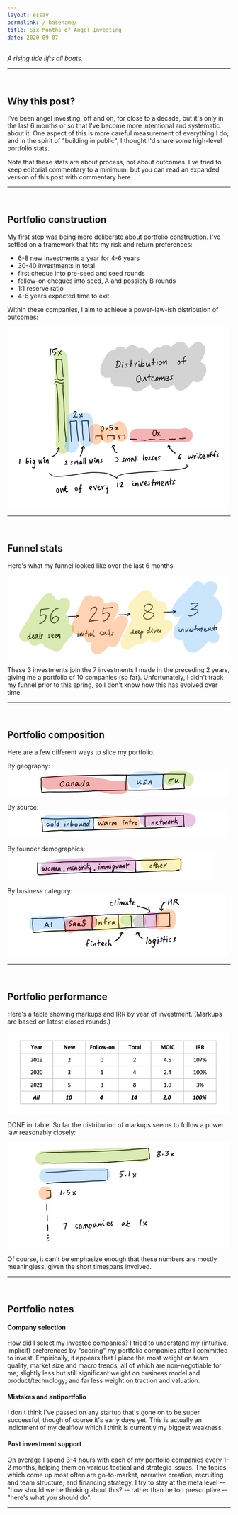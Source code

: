 ```yaml
---
layout: essay
permalink: /:basename/
title: Six Months of Angel Investing
date: 2020-09-07
---
```


*A rising tide lifts all boats.*

----

<br/>


## Why this post?

I've been angel investing, off and on, for close to a decade, but it's only in the last 6 months or so that I've become more intentional and systematic about it.  One aspect of this is more careful measurement of everything I do; and in the spirit of "building in public", I thought I'd share some high-level portfolio stats.  

Note that these stats are about process, not about outcomes.  I've tried to keep editorial commentary to a minimum; but you can read an expanded version of this post with commentary here.  

----
<br/>

## Portfolio construction

My first step was being more deliberate about portfolio construction.  I've settled on a framework that fits my risk and return preferences:

- 6-8 new investments a year for 4-6 years
- 30-40 investments in total
- first cheque into pre-seed and seed rounds
- follow-on cheques into seed, A and possibly B rounds
- 1:1 reserve ratio
- 4-6 years expected time to exit

Within these companies, I aim to achieve a power-law-ish distribution of outcomes: 

<img src="/assets/img/power-law-outcomes.jpg" class="image2">

----
<br/>



## Funnel stats

Here's what my funnel looked like over the last 6 months:

<img src="/assets/img/funnel-stats.jpeg" class="image2">

These 3 investments join the 7 investments I made in the preceding 2 years, giving me a portfolio of 10 companies (so far).  Unfortunately, I didn't track my funnel prior to this spring, so I don't know how this has evolved over time. 

----
<br/>



## Portfolio composition

Here are a few different ways to slice my portfolio.

By geography:
<img src="/assets/img/slice-geography.jpg" class="image3">

By source:
<img src="/assets/img/slice-channel.jpg" class="image3">

By founder demographics:
<img src="/assets/img/slice-founders.jpg" class="image3">

By business category:
<img src="/assets/img/slice-category.jpg" class="image3">

----
<br/>



## Portfolio performance

Here's a table showing markups and IRR by year of investment.  (Markups are based on latest closed rounds.)

<img src="/assets/img/irr-table.png" class="image">

DONE irr table.  So far the distribution of markups seems to follow a power law reasonably closely:

<img src="/assets/img/portfolio-markups.jpg" class="image">

Of course, it can't be emphasize enough that these numbers are mostly meaningless, given the short timespans involved.


----
<br/>




## Portfolio notes


#### Company selection

How did I select my investee companies?  I tried to understand my (intuitive, implicit) preferences by "scoring" my portfolio companies after I committed to invest.  Empirically, it appears that I place the most weight on team quality, market size and macro trends, all of which are non-negotiable for me; slightly less but still significant weight on business model and product/technology; and far less weight on traction and valuation.  


#### Mistakes and antiportfolio

I don't think I've passed on any startup that's gone on to be super successful, though of course it's early days yet.  This is actually an indictment of my dealflow which I think is currently my biggest weakness.


#### Post investment support

On average I spend 3-4 hours with each of my portfolio companies every 1-2 months, helping them on various tactical and strategic issues.  The topics which come up most often are go-to-market, narrative creation, recruiting and team structure, and financing strategy.  I try to stay at the meta level -- "how should we be thinking about this? -- rather than be too prescriptive -- "here's what you should do".

----
<br/>



